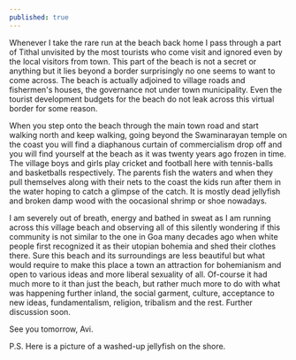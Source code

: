 ```yaml
---
published: true
---
```

Whenever I take the rare run at the beach back home I pass through a part of Tithal unvisited by the most tourists who come visit and ignored even by the local visitors from town. This part of the beach is not a secret or anything but it lies beyond a border surprisingly no one seems to want to come across. The beach is actually adjoined to village roads and fishermen's houses, the governance not under town municipality. Even the tourist development budgets for the beach do not leak across this virtual border for some reason. 

When you step onto the beach through the main town road and start walking north and keep walking, going beyond the Swaminarayan temple on the coast you will find a diaphanous curtain of commercialism drop off and you will find yourself at the beach as it was twenty years ago frozen in time. The village boys and girls play cricket and football here with tennis-balls and basketballs respectively. The parents fish the waters and when they pull themselves along with their nets to the coast the kids run after them in the water hoping to catch a glimpse of the catch. It is mostly dead jellyfish and broken damp wood with the oocasional shrimp or shoe nowadays. 

I am severely out of breath, energy and bathed in sweat as I am running across this village beach and observing all of this silently wondering if this community is not similar to the one in Goa many decades ago when white people first recognized it as their utopian bohemia and shed their clothes there. Sure this beach and its surroundings are less beautiful but what would require to make this place a town an attraction for bohemianism and open to various ideas and more liberal sexuality of all. Of-course it had much more to it than just the beach, but rather much more to do with what was happening further inland, the social garment, culture, acceptance to new ideas, fundamentalism, religion, tribalism and the rest. Further discussion soon.

See you tomorrow,
Avi.

P.S. Here is a picture of a washed-up jellyfish on the shore.
